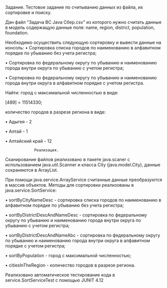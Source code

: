 Задание.
Тестовое задание по считыванию данных из файла, их сортировке и поиску. 

Дан файл "Задача ВС Java Сбер.csv" из которого нужно считать данные в модель содержащую 
данные поля: namе, region, district, population, foundation.

Необходимо осуществить следующую сортировку и вывести данные на консоль:
• Сортировка списка городов по наименованию в алфавитном порядке по убыванию без учета регистра;

• Сортировка по федеральному округу по убыванию и наименованию города внутри округа по убыванию с учетом регистра;

• Сортировка по федеральному округу по убыванию и наименованию города внутри округа в алфавитном порядке с учетом регистра.

Найти:
город с максимальной численностью в виде:

[489] = 11514330;

количество городов в разрезе региона в виде:

• Адыгея - 2

• Алтай - 1

• Алтайский край - 12

                 Реализация.
Сканирование файлов реализовано в пакете java.scaner с использованием java.util.Scanner и класса City (java.model.City), данные сохраняются в ArrayList.

При помощи java.service.ArrayService считанные данные преобразуются в массив объектов. Методы для сортировки реализованы в java.service.SortService:

• sortByCityNameDesc - cортировка списка городов по наименованию в алфавитном порядке по убыванию без учета регистра;

• sortByDistrictDescAndNameDesc - cортировка по федеральному округу по убыванию и наименованию города внутри округа по убыванию с учетом регистра;

• sortByDistrictDescAndNameAbc - сортировка по федеральному округу по убыванию и наименованию города внутри округа в алфавитном порядке с учетом регистра;

• sortByPopulation - город с максимальной численностью;

• citiesInTheRegion - количество городов в разрезе региона.

Реализовано автоматическое тестирование кода в service.SortServiceTest с помощью JUNIT 4.12
